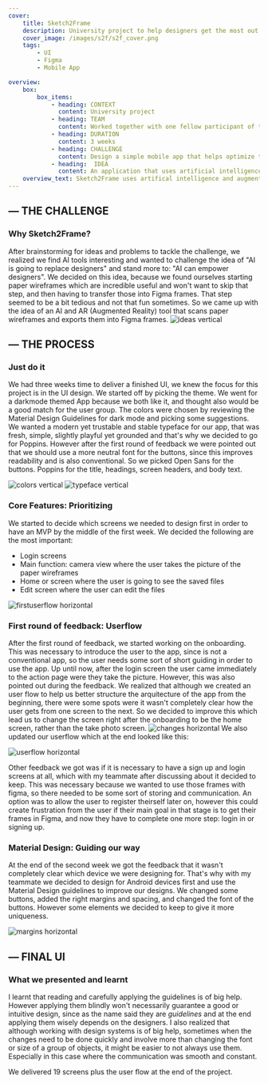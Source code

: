 ```yaml
---
cover:
    title: Sketch2Frame
    description: University project to help designers get the most out of their work. 
    cover_image: /images/s2f/s2f_cover.png
    tags: 
        - UI 
        - Figma
        - Mobile App

overview: 
    box:
        box_items:  
            - heading: CONTEXT
              content: University project
            - heading: TEAM
              content: Worked together with one fellow participant of the course.
            - heading: DURATION
              content: 3 weeks
            - heading: CHALLENGE 
              content: Design a simple mobile app that helps optimize the work of the designers in some way as part of the course Interface Basics with Prof. Boris Müller
            - heading:  IDEA
              content: An application that uses artificial intelligence and augmented reality to transform paper wireframes into Figma frames.
    overview_text: Sketch2Frame uses artifical intelligence and augmented reality technologies to transform wireframes paper sketches into Figma frames.
---
```

## — THE CHALLENGE

### Why Sketch2Frame?

After brainstorming for ideas and problems to tackle the challenge, we realized we find AI tools interesting and wanted to challenge the idea of "AI is going to replace designers" and stand more to: "AI can empower designers". We decided on this idea, because we found ourselves starting paper wireframes which are incredible useful and won't want to skip that step, and then having to transfer those into Figma frames. That step seemed to be a bit tedious and not that fun sometimes. So we came up with the idea of an AI and AR (Augmented Reality) tool that scans paper wireframes and exports them into Figma frames.
![ideas](/images/s2f_ideas.png) vertical

## — THE PROCESS

### Just do it

We had three weeks time to deliver a finished UI, we knew the focus for this project is in the UI design. We started off by picking the theme. We went for a darkmode themed App because we both like it, and thought also would be a good match for the user group. The colors were chosen by reviewing the Material Design Guidelines for dark mode and picking some suggestions. We wanted a modern yet trustable and stable typeface for our app, that was fresh, simple, slightly playful yet grounded and that's why we decided to go for Poppins. However after the first round of feedback we were pointed out that we should use a more neutral font for the buttons, since this improves readability and is also conventional. So we picked Open Sans for the buttons. Poppins for the title, headings, screen headers, and body text.

![colors](/images/s2f_colors.png) vertical
![typeface](/images/s2f_typeface.png) vertical

### Core Features: Prioritizing

We started to decide which screens we needed to design first in order to have an MVP by the middle of the first week. We decided the following are the most important:

- Login screens
- Main function: camera view where the user takes the picture of the paper wireframes
- Home or screen where the user is going to see the saved files
- Edit screen where the user can edit the files

![firstuserflow](/images/s2f_userflowone.png) horizontal

### First round of feedback: Userflow

After the first round of feedback, we started working on the onboarding. This was necessary to introduce the user to the app, since is not a conventional app, so the user needs some sort of short guiding in order to use the app. Up until now, after the login screen the user came immediately to the action page were they take the picture. However, this was also pointed out during the feedback. We realized that although we created an user flow to help us better structure the arquitecture of the app from the beginning, there were some spots were it wasn't completely clear how the user gets from one screen to the next. So we decided to improve this which lead us to change the screen right after the onboarding to be the home screen, rather than the take photo screen.
![changes](/images/s2f_changes.png) horizontal
We also updated our userflow which at the end looked like this:

![userflow](/images/s2f_userflow.png) horizontal

Other feedback we got was if it is necessary to have a sign up and login screens at all, which with my teammate after discussing about it decided to keep. This was necessary because we wanted to use those frames with figma, so there needed to be some sort of storing and communication. An option was to allow the user to register theirself later on, however this could create frustration from the user if their main goal in that stage is to get their frames in Figma, and now they have to complete one more step: login in or signing up.

### Material Design: Guiding our way

At the end of the second week we got the feedback that it wasn't completely clear which device we were designing for. That's why with my teammate we decided to design for Android devices first and use the Material Design guidelines to improve our designs. We changed some buttons, added the right margins and spacing, and changed the font of the buttons. However some elements we decided to keep to give it more uniqueness.

![margins](/images/s2f_margins.png) horizontal

## — FINAL UI

### What we presented and learnt

I learnt that reading and carefully applying the guidelines is of big help. However applying them blindly won't necessarily guarantee a good or intuitive design, since as the name said they are *guidelines* and at the end applying them wisely depends on the designers. I also realized that although working with design systems is of big help, sometimes when the changes need to be done quickly and involve more than changing the font or size of a group of objects, it might be easier to not always use them. Especially in this case where the communication was smooth and constant.

We delivered 19 screens plus the user flow at the end of the project.
